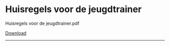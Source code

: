 # Huisregels voor de jeugdtrainer

Huisregels voor de jeugdtrainer.pdf

[Download](assets/documents/Huisregels_voor_de_jeugdtrainer.pdf)

---


